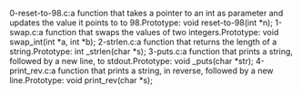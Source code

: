 0-reset-to-98.c:a function that takes a pointer to an int as parameter and updates the value it points to to 98.Prototype: void reset-to-98(int *n);
1-swap.c:a function that swaps the values of two integers.Prototype: void swap_int(int *a, int *b);
2-strlen.c:a function that returns the length of a string.Prototype: int _strlen(char *s);
3-puts.c:a function that prints a string, followed by a new line, to stdout.Prototype: void _puts(char *str);
4-print_rev.c:a function that prints a string, in reverse, followed by a new line.Prototype: void print_rev(char *s);
